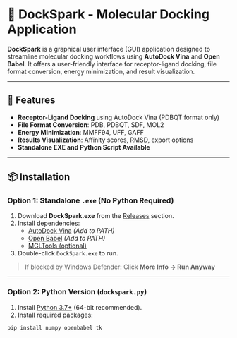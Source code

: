 # 🚀 DockSpark - Molecular Docking Application

**DockSpark** is a graphical user interface (GUI) application designed to streamline molecular docking workflows using **AutoDock Vina** and **Open Babel**. It offers a user-friendly interface for receptor-ligand docking, file format conversion, energy minimization, and result visualization.

---

## 🧬 Features

- **Receptor-Ligand Docking** using AutoDock Vina (PDBQT format only)
- **File Format Conversion**: PDB, PDBQT, SDF, MOL2
- **Energy Minimization**: MMFF94, UFF, GAFF
- **Results Visualization**: Affinity scores, RMSD, export options
- **Standalone EXE and Python Script Available**

---

## 📦 Installation

### Option 1: Standalone `.exe` (No Python Required)
1. Download **DockSpark.exe** from the [Releases](https://github.com/emmaleads/DockSpark/blob/main/DockSpark.exe) section.
2. Install dependencies:
   - [AutoDock Vina](http://vina.scripps.edu) *(Add to PATH)*
   - [Open Babel](https://openbabel.org) *(Add to PATH)*
   - [MGLTools (optional)](https://ccsb.scripps.edu/mgltools)
3. Double-click `DockSpark.exe` to run.

> If blocked by Windows Defender: Click **More Info → Run Anyway**

---

### Option 2: Python Version (`dockspark.py`)
1. Install [Python 3.7+](https://www.python.org/downloads) (64-bit recommended).
2. Install required packages:
```bash
pip install numpy openbabel tk
